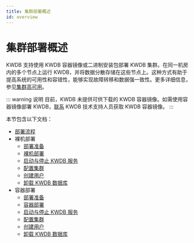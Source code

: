 ```yaml
---
title: 集群部署概述
id: overview
---
```


# 集群部署概述

KWDB 支持使用 KWDB 容器镜像或二进制安装包部署 KWDB 集群。在同一机房内的多个节点上运行 KWDB，并将数据分散存储在这些节点上。这种方式有助于提高系统的可用性和容错性，能够实现故障转移和数据强一致性。更多详细信息，参见[集群高可用](../db-operation/cluster-ha.md)。

::: warning 说明
目前，KWDB 未提供可供下载的 KWDB 容器镜像。如需使用容器镜像部署 KWDB，[联系](https://cs.kaiwudb.com/support/) KWDB 技术支持人员获取 KWDB 容器镜像。
:::

本节包含以下文档：

- [部署流程](./deploy-workflow.md)
- 裸机部署
  - [部署准备](./bare-metal/before-deploy-bare-metal.md)
  - [裸机部署](./bare-metal/bare-metal-deployment.md)
  - [启动与停止 KWDB 服务](./bare-metal/local-start-stop-bare-metal.md)
  - [配置集群](./bare-metal/cluster-config-bare-metal.md)
  - [创建用户](./bare-metal/user-config-bare-metal.md)
  - [卸载 KWDB 数据库](./bare-metal/uninstall-db-bare-metal.md)
- 容器部署
  - [部署准备](./docker/before-deploy-docker.md)
  - [容器部署](./docker/docker-deployment.md)
  - [启动与停止 KWDB 服务](./docker/local-start-stop-docker.md)
  - [配置集群](./docker/cluster-config-docker.md)
  - [创建用户](./docker/user-config-docker.md)
  - [卸载 KWDB 数据库](./docker/uninstall-db-docker.md)
